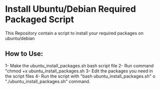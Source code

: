 # Install Ubuntu/Debian Required Packaged Script
This Repository contain a script to install your required packages on ubuntu/debian

## How to Use:
1- Make the ubuntu_install_packages.sh bash script file
2- Run command "chmod +x ubuntu_install_packages.sh
3- Edit the packages you need in the script files
4- Run the script with "bash ubuntu_install_packages.sh" o "./ubuntu_install_packages.sh" command.